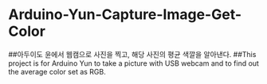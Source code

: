 # Arduino-Yun-Capture-Image-Get-Color

##아두이도 윤에서 웹캠으로 사진을 찍고, 해당 사진의 평균 색깔을 알아낸다.
##This project is for Arduino Yun to take a picture with USB webcam and to find out the average color set as RGB.
